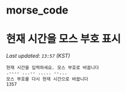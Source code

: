 # morse_code
# 현재 시간을 모스 부호 표시
<!-- MORSE_TIME_START -->
_Last updated: `13:57` (KST)_

```
현재 시간을 입력하세요. 모스 부호로 바꿉니다
.---- ...-- ..... --...
모스 부호를 다시 현재 시간으로 바꿉니다
1357
```
<!-- MORSE_TIME_END -->
